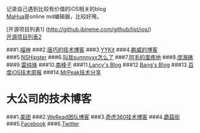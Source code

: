 记录自己遇到比较有价值的iOS相关的blog </br> [MaHua](http://mahua.jser.me/)是online md编辑器，比较好用。<br>

[开源项目列表1] (http://github.ibireme.com/github/list/ios/)<br> [开源项目列表2](https://github.com/Aufree/trip-to-iOS/blob/master/Top-100.md)<br>

###1.[喵神](https://onevcat.com/)
###2.[唐巧的技术博客]()
###3.[YYKit](http://blog.ibireme.com/)
###4.[鹏威的博客](http://blog.treney.com/)
###5.[NSHipster](http://nshipster.cn/)
###6.[叫我sunnnyxx怎么了](http://blog.sunnyxx.com/)
###7.[阿毛的蛋疼地](http://xiangwangfeng.com/)
###8.[庞海礁](http://www.olinone.com/)
###9.[雷纯锋](http://blog.leichunfeng.com/)
###10.[南峰子](http://southpeak.github.io/)
###11.[Lancy's Blog](http://gracelancy.com/)
###12.[Bang's Blog](http://blog.cnbang.net/archives/)
###13.[百度iOS技术周报](https://github.com/BaiduHiDeviOS/iOS-Tech-Weekly)
###14.[MrPeak技术分享](http://mrpeak.cn/)



# 大公司的技术博客 
###1.[美团](http://tech.meituan.com/)
###2.[WeRead团队博客](http://wereadteam.github.io/)
###3.[奇虎360技术博客](http://blogs.360.cn/)
###4.[蘑菇街](http://mogu.io/)
###5.[Facebook](http://code.facebook.com/)
###6.[Twitter](http://blog.twitter.com/engineering)
